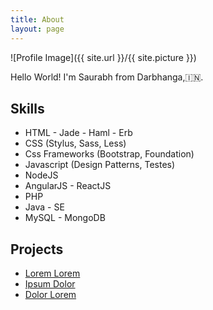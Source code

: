 ```yaml
---
title: About
layout: page
---
```

![Profile Image]({{ site.url }}/{{ site.picture }})

<p>Hello World!
I'm Saurabh from Darbhanga,🇮🇳.</p>


<p></p>

<h2>Skills</h2>

<ul class="skill-list">
	<li>HTML - Jade - Haml - Erb</li>
	<li>CSS (Stylus, Sass, Less)</li>
	<li>Css Frameworks (Bootstrap, Foundation)</li>
	<li>Javascript (Design Patterns, Testes)</li>
	<li>NodeJS</li>
	<li>AngularJS - ReactJS</li>
	<li>PHP</li>
	<li>Java - SE</li>
	<li>MySQL - MongoDB</li>
</ul>

<h2>Projects</h2>

<ul>
	<li><a href="https://github.com/">Lorem Lorem</a></li>
	<li><a href="https://github.com/">Ipsum Dolor</a></li>
	<li><a href="https://github.com/">Dolor Lorem</a></li>
</ul>
